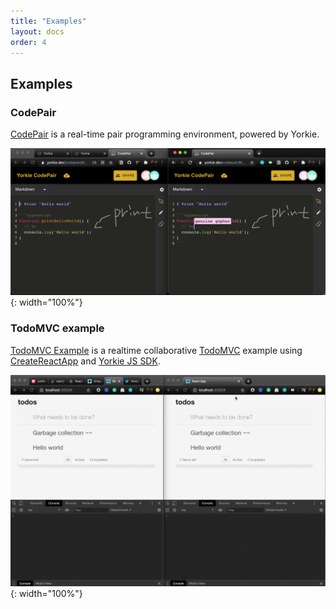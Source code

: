 ```yaml
---
title: "Examples"
layout: docs
order: 4
---
```


## Examples

### CodePair

[CodePair](https://codepair.yorkie.dev) is a real-time pair programming environment, powered by Yorkie.

![Yorkie CodePair](/images/codepair.png){: width="100%"}

### TodoMVC example

[TodoMVC Example](https://github.com/yorkie-team/yorkie-react-todomvc) is a realtime collaborative [TodoMVC](https://todomvc.com/) example using [CreateReactApp](https://reactjs.org/docs/create-a-new-react-app.html) and [Yorkie JS SDK](https://github.com/yorkie-team/yorkie-js-sdk).

![TodoMVC Example](/images/todomvc.gif){: width="100%"}
